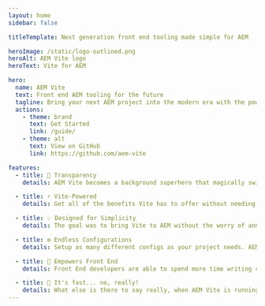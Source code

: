 ```yaml
---
layout: home
sidebar: false

titleTemplate: Next generation front end tooling made simple for AEM

heroImage: /static/logo-outlined.png
heroAlt: AEM Vite logo
heroText: Vite for AEM

hero:
  name: AEM Vite
  text: Front end AEM tooling for the future
  tagline: Bring your next AEM project into the modern era with the power of Vite.
  actions:
    - theme: brand
      text: Get Started
      link: /guide/
    - theme: alt
      text: View on GitHub
      link: https://github.com/aem-vite

features:
  - title: 🔎 Transparency
    details: AEM Vite becomes a background superhero that magically switches things around for you.

  - title: ⚡️ Vite-Powered
    details: Get all of the benefits Vite has to offer without needing to fiddle around with AEM ClientLibs.

  - title: 💡 Designed for Simplicity
    details: The goal was to bring Vite to AEM without the worry of annoying development tasks and tech debt.

  - title: ⚙️ Endless Configurations
    details: Setup as many different configs as your project needs. AEM Vite will handle all of the politics for you.

  - title: 🔋 Empowers Front End
    details: Front End developers are able to spend more time writing code, and less time configuring tools.

  - title: 🚀 It's fast... no, really!
    details: What else is there to say really, when AEM Vite is running, you wouldn't even know.
---
```

